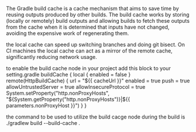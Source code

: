 The Gradle build cache is a cache mechanism that aims to save time by reusing outputs produced by other builds. The build cache works by storing (locally or remotely) build outputs and allowing builds to fetch these outputs from the cache when it is determined that inputs have not changed, avoiding the expensive work of regenerating them.


the local cache can speed up switching branches and doing git bisect. On CI machines the local cache can act as a mirror of the remote cache, significantly reducing network usage.

to enable the build cache node in your project add this block to your setting.gradle
buildCache {
            local {
                enabled = false
            }
            remote(HttpBuildCache) {
                url = "${{ cacheUrl }}"
                enabled = true
                push = true
                allowUntrustedServer = true
                allowInsecureProtocol = true
                System.setProperty("http.nonProxyHosts",
                    "${System.getProperty("http.nonProxyHosts")}|${{ parameters.nonProxyHost }}")
            }
        }

the command to be used to utilize the build cacge node during the build is 
./gradlew build --build-cache .
